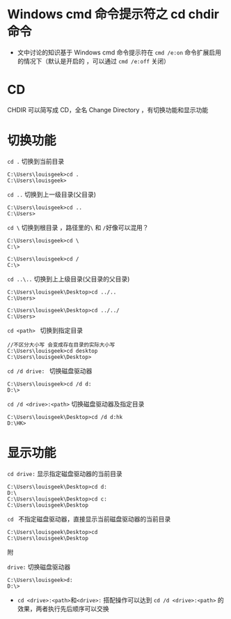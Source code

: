 # Windows cmd 命令提示符之 cd chdir 命令
- 文中讨论的知识基于 Windows cmd 命令提示符在 `cmd /e:on` 命令扩展启用的情况下（默认是开启的 ，可以通过 `cmd /e:off` 关闭）

# CD

CHDIR 可以简写成 CD，全名 Change Directory ，有切换功能和显示功能

# 切换功能

`cd .` 切换到当前目录

```shell
C:\Users\louisgeek>cd .
C:\Users\louisgeek>
```

`cd ..` 切换到上一级目录(父目录)

```shell
C:\Users\louisgeek>cd ..
C:\Users>
```

`cd \` 切换到根目录 ，路径里的`\` 和 `/`好像可以混用？

```shell
C:\Users\louisgeek>cd \
C:\>
```

```shell
C:\Users\louisgeek>cd /
C:\>
```

`cd ..\..` 切换到上上级目录(父目录的父目录)

```shell
C:\Users\louisgeek\Desktop>cd ../..
C:\Users>
```

```shell
C:\Users\louisgeek\Desktop>cd ../../
C:\Users>
```

`cd <path> ` 切换到指定目录

```shell
//不区分大小写 会变成存在目录的实际大小写
C:\Users\louisgeek>cd desktop
C:\Users\louisgeek\Desktop>
```

`cd /d drive: ` 切换磁盘驱动器

```shell
C:\Users\louisgeek>cd /d d:
D:\>
```

`cd /d <drive>:<path>` 切换磁盘驱动器及指定目录

```shell
C:\Users\louisgeek\Desktop>cd /d d:hk
D:\HK>
```

# 显示功能

`cd drive:` 显示指定磁盘驱动器的当前目录

```shell
C:\Users\louisgeek\Desktop>cd d:
D:\
C:\Users\louisgeek\Desktop>cd c:
C:\Users\louisgeek\Desktop
```

`cd ` 不指定磁盘驱动器，直接显示当前磁盘驱动器的当前目录

```shell
C:\Users\louisgeek\Desktop>cd
C:\Users\louisgeek\Desktop
```



附 

`drive:` 切换磁盘驱动器

```shell
C:\Users\louisgeek>d:
D:\>
```

-  `cd <drive>:<path>`和`<drive>:` 搭配操作可以达到 `cd /d <drive>:<path>` 的效果，两者执行先后顺序可以交换

  



